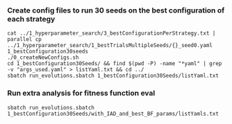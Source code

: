 ### Create config files to run 30 seeds on the best configuration of each strategy
```
cat ../1_hyperparameter_search/3_bestConfigurationPerStrategy.txt | parallel cp ../1_hyperparameter_search/1_bestTrialsMultipleSeeds/{}_seed0.yaml 1_bestConfiguration30seeds
./0_createNewConfigs.sh
cd 1_bestConfiguration30Seeds/ && find $(pwd -P) -name "*yaml" | grep -v "args_used.yaml" > listYaml.txt && cd ../
sbatch run_evolutions.sbatch 1_bestConfiguration30Seeds/listYaml.txt
```

### Run extra analysis for fitness function eval
`sbatch run_evolutions.sbatch 1_bestConfiguration30Seeds/with_IAD_and_best_BF_params/listYamls.txt`
